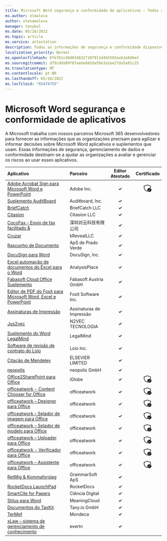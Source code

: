 ```yaml
---
title: Microsoft Word segurança e conformidade de aplicativos – Todos os aplicativos
ms.author: elmalova
author: elenamalova
manager: tonybal
ms.date: 05/18/2022
ms.topic: article
ms.service: attestation
description: Todas as informações de segurança e conformidade disponíveis para todos os Microsoft Word Aplicativos.
localization_priority: Normal
ms.openlocfilehash: 6fbf61c48d0348327107911d493592eeb2e849e3
ms.sourcegitcommit: d79cdda99f8faebe842da59e3a1ee27da5a91c25
ms.translationtype: MT
ms.contentlocale: pt-BR
ms.lasthandoff: 05/18/2022
ms.locfileid: "65474755"
---
```

# <a name="microsoft-word-apps-security-and-compliance"></a>Microsoft Word segurança e conformidade de aplicativos

A Microsoft trabalha com nossos parceiros Microsoft 365 desenvolvedores para fornecer as informações que as organizações precisam para agilizar e informar decisões sobre Microsoft Word aplicativos e suplementos que usam. Essas informações de segurança, gerenciamento de dados e conformidade destinam-se a ajudar as organizações a avaliar e gerenciar os riscos ao usar esses aplicativos.

| **Aplicativo** | **Parceiro** | **Editor Atestado** | **Certificado** |
|:--------|:------------|:----------------------:|:-------------:|
| [Adobe Acrobat Sign para Microsoft Word e PowerPoint](./adobe-inc-acrobat-sign-for-microsoft-word-and-powerpoint.md) | Adobe Inc. | **✓** | <img alt="Certified application badge" src="../media/certified-badge.png" height="25" width="25" /> |
| [Suplemento AuditBoard](./auditboard-inc-add-in.md) | Auditboard, Inc. | **✓** |  |
| [BriefCatch](./briefcatch-llc.md) | BriefCatch LLC | **✓** |  |
| [Citasion](./citasion-llc.md) | Citasion LLC | **✓** |  |
| [CocoFax – Envio de fax facilitado &amp;](./cocofax-sending-fax-made-easysecure.md) | &#28145;&#22323;&#23545;&#20113;&#31185;&#25216;&#26377;&#38480;&#20844;&#21496; | **✓** |  |
| [Cruzar](./krevealllc-crosscheck.md) | kRevealLLC | **✓** |  |
| [Rascunho de Documento](./green-meadow-aps-document-drafter.md) | ApS de Prado Verde | **✓** |  |
| [DocuSign para Word](./docusign-inc-for-word.md) | DocuSign, Inc. | **✓** |  |
| [Excel automação de documentos do Excel para o Word](./analysisplace-excel-to-word-document-automation.md) | AnalysisPlace | **✓** |  |
| [Fabasoft Cloud Office Suplemento](./fabasoft-austria-gmbh-cloud-office-add-in.md) | Fabasoft Austria GmbH | **✓** |  |
| [Editor de PDF do Foxit para Microsoft Word, Excel e PowerPoint](./foxit-software-inc-pdf-editor-for-microsoft-word-excel-and-powerpoint.md) | Foxit Software Inc. | **✓** |  |
| [Assinaturas de Impressão](./impression-signatures.md) | Assinaturas de Impressão | **✓** |  |
| [Jus2vec](./n2vec-tecnologia-jus2vec.md) | N2VEC TECNOLOGIA | **✓** |  |
| [Suplemento do Word LegalMind](./legalmind-word-addin.md) | LegalMind | **✓** |  |
| [Software de revisão de contrato do Loio](./loio-inc-contract-review-software.md) | Loio Inc. | **✓** |  |
| [Citação de Mendeley](./elsevier-limited-mendeley-cite.md) | ELSEVIER LIMITED | **✓** |  |
| [neopolis](./neopolis-gmbh.md) | neopolis GmbH | **✓** |  |
| [Office2SharePoint para Office](./iglobe-office2sharepoint-for-office.md) | iGlobe | **✓** | <img alt="Certified application badge" src="../media/certified-badge.png" height="25" width="25" /> |
| [officeatwork - Content Chooser for Office](./officeatwork-officeatworkcontent-chooser-for-office.md) | officeatwork | **✓** | <img alt="Certified application badge" src="../media/certified-badge.png" height="25" width="25" /> |
| [officeatwork – Designer para Office](./officeatwork-officeatworkdesigner-for-office.md) | officeatwork | **✓** | <img alt="Certified application badge" src="../media/certified-badge.png" height="25" width="25" /> |
| [officeatwork – Selador de imagem para Office](./officeatwork-officeatworkimage-chooser-for-office.md) | officeatwork | **✓** | <img alt="Certified application badge" src="../media/certified-badge.png" height="25" width="25" /> |
| [officeatwork – Selador de modelo para Office](./officeatwork-officeatworktemplate-chooser-for-office.md) | officeatwork | **✓** | <img alt="Certified application badge" src="../media/certified-badge.png" height="25" width="25" /> |
| [officeatwork – Uploader para Office](./officeatwork-officeatworkuploader-for-office.md) | officeatwork | **✓** | <img alt="Certified application badge" src="../media/certified-badge.png" height="25" width="25" /> |
| [officeatwork - Verificador para Office](./officeatwork-officeatworkverifier-for-office.md) | officeatwork | **✓** | <img alt="Certified application badge" src="../media/certified-badge.png" height="25" width="25" /> |
| [officeatwork – Assistente para Office](./officeatwork-officeatworkwizard-for-office.md) | officeatwork | **✓** | <img alt="Certified application badge" src="../media/certified-badge.png" height="25" width="25" /> |
| [RetMig &amp; Kommaforslag](./grammarsoft-aps-retmigkommaforslag.md) | GrammarSoft ApS | **✓** |  |
| [RocketDocs LaunchPad](./rocketdocs-launchpad.md) | RocketDocs | **✓** |  |
| [SmartCite for Papers](./digital-science-smartcite-for-papers.md) | Ciência Digital | **✓** |  |
| [Stilus para Word](./meaningcloud-stilus-for-word.md) | MeaningCloud | **✓** |  |
| [Documentos do TaxKit](./taxyio-gmbh-taxkit-docs.md) | Taxy.io GmbH | **✓** |  |
| [TerMef](./mondeca-termef.md) | Mondeca | **✓** |  |
| [xLaw – sistema de gerenciamento de conhecimento](./evertn-xlaw-knowledge-management-system.md) | evertn | **✓** |  |
